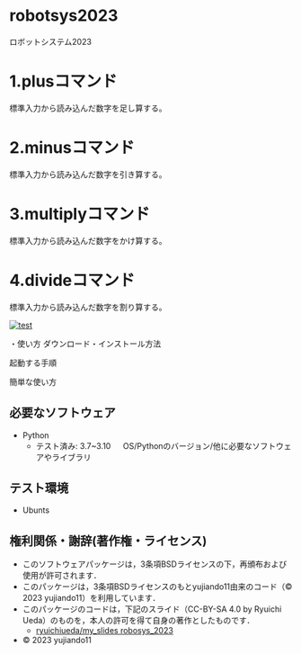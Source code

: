# robotsys2023
ロボットシステム2023

# 1.plusコマンド      
標準入力から読み込んだ数字を足し算する。
# 2.minusコマンド     
標準入力から読み込んだ数字を引き算する。
# 3.multiplyコマンド　
標準入力から読み込んだ数字をかけ算する。
# 4.divideコマンド　　
標準入力から読み込んだ数字を割り算する。

[![test](https://github.com/yujiando11/robotsys2023/actions/workflows/test.yml/badge.svg)](https://github.com/yujiando11/robotsys2023/actions/workflows/test.yml)

・使い方
   ダウンロード・インストール方法

   起動する手順

   簡単な使い方

## 必要なソフトウェア
* Python
  * テスト済み: 3.7~3.10
　  OS/Pythonのバージョン/他に必要なソフトウェアやライブラリ

## テスト環境
* Ubunts


## 権利関係・謝辞(著作権・ライセンス)

* このソフトウェアパッケージは，3条項BSDライセンスの下，再頒布および使用が許可されます．
* このパッケージは，3条項BSDライセンスのもとyujiando11由来のコード（© 2023 yujiando11）を利用しています．
* このパッケージのコードは，下記のスライド（CC-BY-SA 4.0 by Ryuichi Ueda）のものを，本人の許可を得て自身の著作としたものです．
    * [ryuichiueda/my_slides robosys_2023](https://github.com/ryuichiueda/my_slides/tree/master/robosys_2023)
* © 2023 yujiando11
